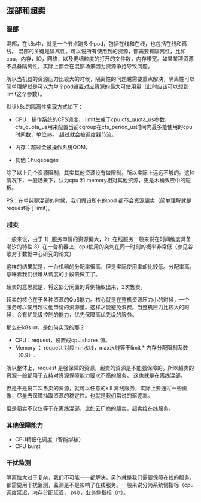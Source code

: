 ## 混部和超卖

### 混部

混部，在k8s中，就是一个节点跑多个pod，包括在线和在线，也包括在线和离线。 混部的关键是隔离性。可以说所有使用到的资源，都需要有隔离性，比如cpu，内存，IO，网络，以及更细粒度的打开的文件数，内存带宽。如果某项资源不具备隔离性，实际上都会在混部场景因为资源争抢导致问题。

所以当机器的资源压力比较大的时候，隔离性的问题越需要重点解决，隔离性可以简单理解就是可以为单个pod设置对应资源的最大可使用量（此时应该可以想到limit这个参数）。

默认k8s的隔离性实现方式如下：
- CPU：操作系统的CFS调度， limit生成了cpu.cfs_quota_us参数，cfs_quota_us用来配置当前cgroup在cfs_period_us时间内最多能使用的cpu时间数，单位us。 超过就会被调度器节流。

- 内存：超过会被操作系统OOM。
- 其他：hugepages


除了以上几个资源限制，其实其他资源没有做限制。所以实际上远远不够的。这种情况下，一般场景下，认为cpu 和 memory相对其他资源，更是木桶效应中的短板。


PS：在单纯聊混部的时候，我们假设所有的pod 都不会资源超卖（简单理解就是request等于limit）。

### 超卖

一般来说，由于 1）服务申请的资源偏大，2）在线服务一般来说在时间维度具备潮汐的特性 3）在一台机器上，cpu使用的突刺在同一时刻的概率非常低（参见谷歌对于数据中心研究的论文）

这样的结果就是，一台机器的分配率很高，但是实际使用率却比较低。分配率高，意味着我们很难从调度的手段去做工了。

超卖的意思就是，将这部分闲置的算例抽取出来，2次售卖。

超卖的核心在于各种资源的QoS能力。核心就是在整机资源压力小的时候，一个服务可以使用超过他申请的资源量。这样才能避免浪费。当整机压力比较大的时候，会有优先级控制的能力，优先保障高优先级的服务。

那么在k8s 中，是如何实现的那？

- CPU：request，设置成cpu.shares 值。
- Memory ： request 对应min水线，max水线等于limit * 内存分配限制系数（0.9）.


所以整体上，request 是强保障的资源，超卖的资源是不能强保障的。所以超卖的资源一般都用于支持对资源保障能力要求不高的服务。 这也就是在离线混部。

但是不是说二次售卖的资源，就可以任意的kill 离线服务，实际上要通过一些画像，尽量去保障抽取资源的稳定性。也就是我们常说的驱逐率。

但是超卖不仅仅等于在离线混部，比如云厂商的超卖，超卖给在线服务。 


### 其他保障能力

- CPU精细化调度（智能绑核）
- CPU burst



### 干扰监测
隔离性太过于复杂，我们不可能一一都解决。另外就是我们需要保障在线的服务，都需要用干扰监测，监测是不是影响了在线服务。一般来说分为系统侧指标（cpu调度延迟，内存分配延迟， psi），业务侧指标（rt）。



























